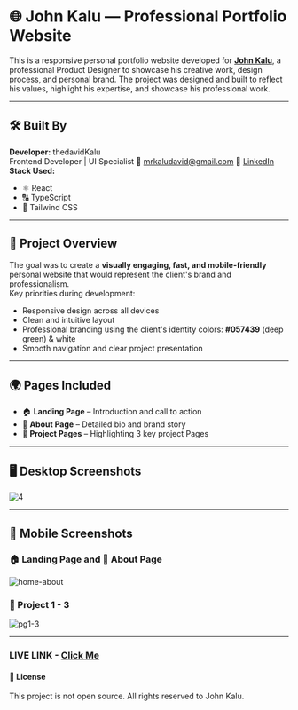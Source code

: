 # 🌐 John Kalu — Professional Portfolio Website

This is a responsive personal portfolio website developed for [**John Kalu**](https://john-kalu.vercel.app/), a professional Product Designer to showcase his creative work, design process, and personal brand. The project was designed and built to reflect his values, highlight his expertise, and showcase his professional work.

---

## 🛠 Built By

**Developer:** thedavidKalu  
Frontend Developer | UI Specialist
📧 mrkaludavid@gmail.com
🔗 [LinkedIn](https://www.linkedin.com/in/kalu-david-a2771723a/)
**Stack Used:**
- ⚛️ React
- 🔠 TypeScript  
- 🎨 Tailwind CSS 

---

## 🎯 Project Overview

The goal was to create a **visually engaging, fast, and mobile-friendly** personal website that would represent the client's brand and professionalism.  
Key priorities during development:

- Responsive design across all devices
- Clean and intuitive layout
- Professional branding using the client's identity colors: **#057439** (deep green) & white
- Smooth navigation and clear project presentation

---

## 🌍 Pages Included

- 🏠 **Landing Page** – Introduction and call to action  
- 👤 **About Page** – Detailed bio and brand story  
- 📂 **Project Pages** – Highlighting 3 key project Pages 

---

## 🖥️ Desktop Screenshots
![4](https://github.com/user-attachments/assets/b2b0fc4c-03d3-438d-b6d5-a635989f55a9)

---

## 📱 Mobile Screenshots

### 🏠 Landing Page and 👤 About Page 
![home-about](https://github.com/user-attachments/assets/175938e4-66ed-4a86-b1da-5ac3929abd7d)


### 💼 Project 1  - 3
![pg1-3](https://github.com/user-attachments/assets/6c39ef37-b090-474b-88b2-7c2f94dcb3c8)

---

### LIVE LINK - [Click Me](https://john-kalu.vercel.app/)
#### 📜 License
This project is not open source.
All rights reserved to John Kalu.
